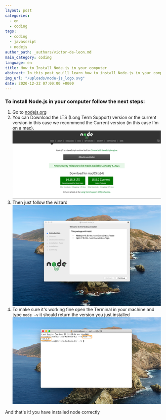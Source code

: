 ```yaml
---
layout: post
categories:
  - en
  - coding
tags:
  - coding
  - javascript
  - nodejs
author_path: _authors/victor-de-leon.md
main_category: coding
language: en
title: How to Install Node.js in your computer
abstract: In this post you'll learn how to install Node.js in your computer
img_url: "/uploads/node-js_logo.svg"
date: 2020-12-22 07:00:00 +0000
---
```


### To install Node.js in your computer follow the next steps:

1. Go to [nodejs.org](www.nodejs.org)
2. You can Download the LTS (Long Term Support) version or the current version in this case we recommend the Current version (in this case I'm on a mac).![Download Node JS](/uploads/screen-shot-2020-12-22-at-2-49-37-pm.png "Install Node js")
3. Then just follow the wizard ![Follow instructions to install node js](/uploads/screen-shot-2020-12-22-at-2-52-12-pm.png "Follow instructions to install node js")
4. To make sure it's working fine open the Terminal in your machine and type `node -v` it should return the version you just installed ![Teminal that show Node JS version](/uploads/screen-shot-2020-12-22-at-3-02-09-pm.png "Node js version")

And that's it! you have installed node correctly
